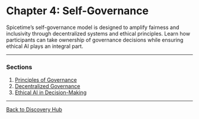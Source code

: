 # Chapter 4: Self-Governance

Spicetime’s self-governance model is designed to amplify fairness and inclusivity through decentralized systems and ethical principles. Learn how participants can take ownership of governance decisions while ensuring ethical AI plays an integral part.

---

### Sections

1. [Principles of Governance](./governance_principles.md)
2. [Decentralized Governance](./decentralized_governance.md)
3. [Ethical AI in Decision-Making](./ethical_ai_autonomous_decision.md)

---

[Back to Discovery Hub](../../hub.md)